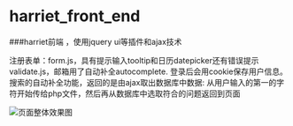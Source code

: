 # harriet_front_end
###harriet前端 ，使用jquery ui等插件和ajax技术
<p>注册表单：form.js，具有提示输入tooltip和日历datepicker还有错误提示validate.js，邮箱用了自动补全autocomplete.
登录后会用cookie保存用户信息。
搜索的自动补全功能，返回的是由ajax取出数据库中数据:
从用户输入的第一的字符开始传给php文件，然后再从数据库中选取符合的问题返回到页面</p>

<img src="/img/" alt="页面整体效果图"/>
